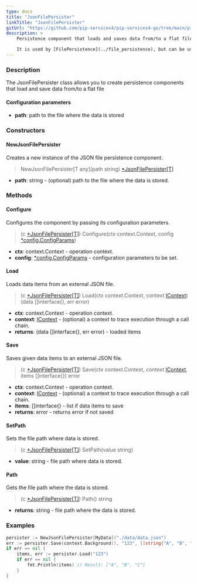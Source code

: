```yaml
---
type: docs
title: "JsonFilePersister"
linkTitle: "JsonFilePersister"
gitUrl: "https://github.com/pip-services4/pip-services4-go/tree/main/pip-services4-persistence-go"
description: >
    Persistence component that loads and saves data from/to a flat file.

    It is used by [FilePersistence](../file_persistence), but can be useful on its own.
---
```


### Description

The JsonFilePersister class allows you to create persistence components that load and save data from/to a flat file


#### Configuration parameters

- **path**: path to the file where the data is stored

### Constructors

#### NewJsonFilePersister
Creates a new instance of the JSON file persistence component.

> NewJsonFilePersister[T any](path string) [*JsonFilePersister[T]]()

- **path**: string - (optional) path to the file where the data is stored.



### Methods

#### Configure
Configures the component by passing its configuration parameters.

> (c [*JsonFilePersister[T]]()) Configure(ctx context.Context, config [*config.ConfigParams](../../../components/config/config_params))

- **ctx**: context.Context - operation context.
- **config**: [*config.ConfigParams](../../../components/config/config_params) - configuration parameters to be set.

#### Load
Loads data items from an external JSON file.

> (c [*JsonFilePersister[T]]()) Load(ctx context.Context, context [IContext](../../../components/context/icontext)) (data []interface{}, err error)

- **ctx**: context.Context - operation context.
- **context**: [IContext](../../../components/context/icontext) - (optional) a context to trace execution through a call chain.
- **returns**: (data []interface{}, err error) - loaded items


#### Save
Saves given data items to an external JSON file.

> (c [*JsonFilePersister[T]]()) Save(ctx context.Context, context [IContext](../../../components/context/icontext), items []interface{}) error

- **ctx**: context.Context - operation context.
- **context**: [IContext](../../../components/context/icontext) - (optional) a context to trace execution through a call chain.
- **items**: []interface{} - list if data items to save
- **returns**: error - returns error if not saved

#### SetPath
Sets the file path where data is stored.

> (c [*JsonFilePersister[T]]()) SetPath(value string)

- **value**: string - file path where data is stored.

#### Path
Gets the file path where the data is stored.

> (c [*JsonFilePersister[T]]()) Path() string

- **returns**: string - file path where the data is stored.


### Examples

```go
persister := NewJsonFilePersister[MyData]("./data/data.json")
err := persister.Save(context.Background(), "123", []string{"A", "B", "C"})
if err == nil {
	items, err := persister.Load("123")
	if err == nil {
		fmt.Println(items) // Result: ["A", "B", "C"]
	}
}
```

